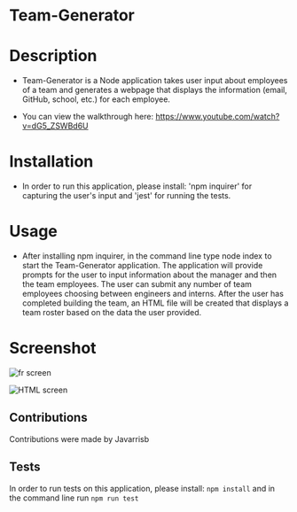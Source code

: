 # Team-Generator

# Description
- Team-Generator is a Node application takes user input about employees of a team and generates a webpage that displays the information (email, GitHub, school, etc.) for each employee.

- You can view the walkthrough here: https://www.youtube.com/watch?v=dG5_ZSWBd6U
# Installation
- In order to run this application, please install: 'npm inquirer' for capturing the user's input and 'jest' for running the tests.

# Usage 
- After installing npm inquirer, in the command line type node index to start the Team-Generator application. The application will provide prompts for the user to input information about the manager and then the team employees. The user can submit any number of team employees choosing between engineers and interns. After the user has completed building the team, an HTML file will be created that displays a team roster based on the data the user provided.

# Screenshot 

![fr screen](https://user-images.githubusercontent.com/89273544/146692723-ac598a9a-f93b-4568-bd10-ac87c0b207c5.png)

![HTML screen](https://user-images.githubusercontent.com/89273544/146692661-009850ad-edd1-43f0-a24b-50bf246471f6.png)


 ## Contributions

  Contributions were made by Javarrisb <br />

  ## Tests 

  In order to run tests on this application, please install:
    ```
    npm install
    ```
    and in the command line run `npm run test` <br />

